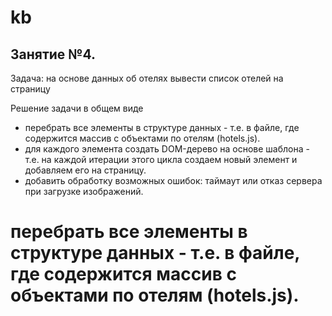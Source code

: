 # kb

## Занятие №4.
Задача: на основе данных об отелях вывести список отелей на страницу

Решение задачи в общем виде
- перебрать все элементы в структуре данных - т.е. в файле, где содержится массив с объектами по отелям (hotels.js).
- для каждого элемента создать DOM-дерево на основе шаблона - т.е. на каждой итерации этого цикла создаем новый элемент и добавляем его на страницу.
- добавить обработку возможных ошибок: таймаут или отказ сервера при загрузке изображений.

# перебрать все элементы в структуре данных - т.е. в файле, где содержится массив с объектами по отелям (hotels.js).

